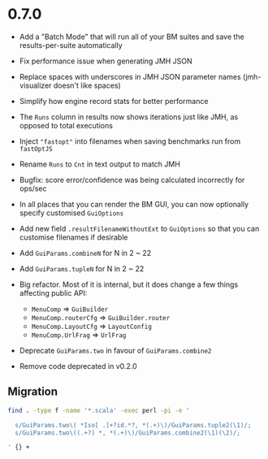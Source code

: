 # 0.7.0

* Add a "Batch Mode" that will run all of your BM suites and save the results-per-suite automatically

* Fix performance issue when generating JMH JSON

* Replace spaces with underscores in JMH JSON parameter names (jmh-visualizer doesn't like spaces)

* Simplify how engine record stats for better performance

* The `Runs` column in results now shows iterations just like JMH, as opposed to total executions

* Inject `"fastopt"` into filenames when saving benchmarks run from `fastOptJS`

* Rename `Runs` to `Cnt` in text output to match JMH

* Bugfix: score error/confidence was being calculated incorrectly for ops/sec

* In all places that you can render the BM GUI, you can now optionally specify customised `GuiOptions`

* Add new field `.resultFilenameWithoutExt` to `GuiOptions` so that you can customise filenames if desirable

* Add `GuiParams.combineN` for N in 2 ~ 22

* Add `GuiParams.tupleN` for N in 2 ~ 22

* Big refactor. Most of it is internal, but it does change a few things affecting public API:
  * `MenuComp` => `GuiBuilder`
  * `MenuComp.routerCfg` => `GuiBuilder.router`
  * `MenuComp.LayoutCfg` => `LayoutConfig`
  * `MenuComp.UrlFrag` => `UrlFrag`

* Deprecate `GuiParams.two` in favour of `GuiParams.combine2`

* Remove code deprecated in v0.2.0


## Migration

```sh
find . -type f -name '*.scala' -exec perl -pi -e '

  s/GuiParams.two\( *Iso[ .]+?id.*?, *(.+)\)/GuiParams.tuple2(\1)/;
  s/GuiParams.two\((.+?) *, *(.+)\)/GuiParams.combine2(\1)(\2)/;

' {} +
```

